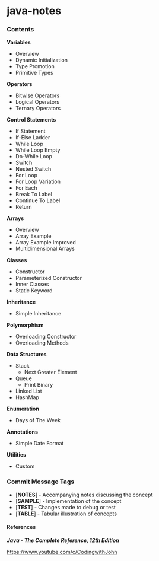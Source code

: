 # java-notes

### Contents
**Variables**
* Overview
* Dynamic Initialization
* Type Promotion
* Primitive Types

**Operators**
* Bitwise Operators
* Logical Operators
* Ternary Operators

**Control Statements**
* If Statement
* If-Else Ladder
* While Loop
* While Loop Empty
* Do-While Loop
* Switch
* Nested Switch
* For Loop
* For Loop Variation
* For Each
* Break To Label
* Continue To Label
* Return

**Arrays**
* Overview
* Array Example
* Array Example Improved
* Multidimensional Arrays

**Classes**
* Constructor
* Parameterized Constructor
* Inner Classes
* Static Keyword

**Inheritance**
* Simple Inheritance

**Polymorphism**
* Overloading Constructor
* Overloading Methods

**Data Structures**
* Stack
  * Next Greater Element
* Queue
  * Print Binary
* Linked List
* HashMap

**Enumeration**
* Days of The Week

**Annotations**
* Simple Date Format

**Utilities**
* Custom

### Commit Message Tags

* [**NOTES**] - Accompanying notes discussing the concept
* [**SAMPLE**] - Implementation of the concept
* [**TEST**] - Changes made to debug or test
* [**TABLE**] - Tabular illustration of concepts

#### References

***Java - The Complete Reference, 12th Edition***

https://www.youtube.com/c/CodingwithJohn
